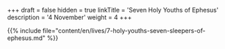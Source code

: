 +++
draft = false
hidden = true
linkTitle = 'Seven Holy Youths of Ephesus'
description = '4 November'
weight = 4
+++

{{% include file="content/en/lives/7-holy-youths-seven-sleepers-of-ephesus.md" %}}
